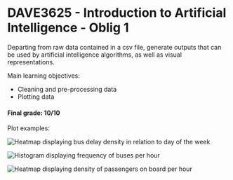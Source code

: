 # DAVE3625 - Introduction to Artificial Intelligence - Oblig 1
Departing from raw data contained in a csv file, generate outputs that can be used by artificial intelligence algorithms, as well as visual representations.

Main learning objectives:
* Cleaning and pre-processing data
* Plotting data

#### Final grade: 10/10

Plot examples:

![Heatmap displaying bus delay density in relation to day of the week](https://github.com/anafvana/DAVE3625_Oblig1/blob/master/Plots/heatmap_bus_delay.png?raw=true)

![Histogram displaying frequency of buses per hour](https://github.com/anafvana/DAVE3625_Oblig1/blob/master/Plots/histogram_buses_per_hour.png?raw=true)

![Heatmap displaying density of passengers on board per hour](https://github.com/anafvana/DAVE3625_Oblig1/blob/master/Plots/heatmap_passengers_per_hour.png?raw=true)
